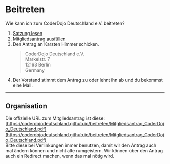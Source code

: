 # Beitreten

Wie kann ich zum CoderDojo Deutschland e.V. beitreten?

1. [Satzung lesen][satzung]
2. [Mitgliedsantrag ausfüllen][antrag]
3. Den Antrag an Karsten Himmer schicken.
   > CoderDojo Deutschland e.V.  
   > Markelstr. 7  
   > 12163 Berlin  
   > Germany
4. Der Vorstand stimmt dem Antrag zu oder lehnt ihn ab und du bekommst eine Mail.

---

Organisation
------------

Die offizielle URL zum Mitgliedsantrag ist diese:  
[https://coderdojodeutschland.github.io/beitreten/Mitgliedsantrag_CoderDojo_Deutschland.pdf](https://coderdojodeutschland.github.io/beitreten/Mitgliedsantrag_CoderDojo_Deutschland.pdf)  
Bitte diese bei Verlinkungen immer benutzen, damit wir den Antrag auch mal ändern können und nicht
alte rumgeistern. Wir können über den Antrag auch ein Redirect machen, wenn das mal nötig wird.

[antrag]: https://coderdojodeutschland.github.io/beitreten/Mitgliedsantrag_CoderDojo_Deutschland.pdf
[satzung]: https://coderdojodeutschland.github.io/satzung/
